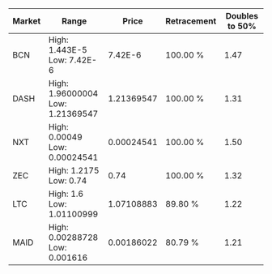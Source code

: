 | Market | Range | Price| Retracement | Doubles to 50% |
| --- | --- | --- | --- | --- |
| BCN | High: 1.443E-5<br />Low: 7.42E-6 | 7.42E-6 | 100.00 % | 1.47 |
| DASH | High: 1.96000004<br />Low: 1.21369547 | 1.21369547 | 100.00 % | 1.31 |
| NXT | High: 0.00049<br />Low: 0.00024541 | 0.00024541 | 100.00 % | 1.50 |
| ZEC | High: 1.2175<br />Low: 0.74 | 0.74 | 100.00 % | 1.32 |
| LTC | High: 1.6<br />Low: 1.01100999 | 1.07108883 | 89.80 % | 1.22 |
| MAID | High: 0.00288728<br />Low: 0.001616 | 0.00186022 | 80.79 % | 1.21 |
